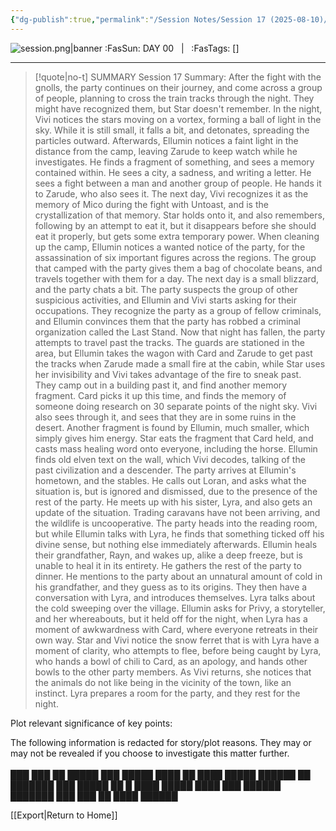 ```yaml
---
{"dg-publish":true,"permalink":"/Session Notes/Session 17 (2025-08-10)/"}
---
```



![session.png|banner](/img/user/Assets/Images/Session.png)
<span class="sub2">:FasSun: DAY 00 &nbsp; | &nbsp; :FasTags: []</span>
___

> [!quote|no-t] SUMMARY
>Session 17 Summary:
>After the fight with the gnolls, the party continues on their journey, and come across a group of people, planning to cross the train tracks through the night. They might have recognized them, but Star doesn't remember. In the night, Vivi notices the stars moving on a vortex, forming a ball of light in the sky. While it is still small, it falls a bit, and detonates, spreading the particles outward. Afterwards, Ellumin notices a faint light in the distance from the camp, leaving Zarude to keep watch while he investigates. He finds a fragment of something, and sees a memory contained within. He sees a city, a sadness, and writing a letter. He sees a fight between a man and another group of people. He hands it to Zarude, who also sees it.
>The next day, Vivi recognizes it as the memory of Mico during the fight with Untoast, and is the crystallization of that memory. Star holds onto it, and also remembers, following by an attempt to eat it, but it disappears before she should eat it properly, but gets some extra temporary power. When cleaning up the camp, Ellumin notices a wanted notice of the party, for the assassination of six important figures across the regions. The group that camped with the party gives them a bag of chocolate beans, and travels together with them for a day.
>The next day is a small blizzard, and the party chats a bit. The party suspects the group of other suspicious activities, and Ellumin and Vivi starts asking for their occupations. They recognize the party as a group of fellow criminals, and Ellumin convinces them that the party has robbed a criminal organization called the Last Stand. Now that night has fallen, the party attempts to travel past the tracks.
>The guards are stationed in the area, but Ellumin takes the wagon with Card and Zarude to get past the tracks when Zarude made a small fire at the cabin, while Star uses her invisibility and Vivi takes advantage of the fire to sneak past.\
>They camp out in a building past it, and find another memory fragment. Card picks it up this time, and finds the memory of someone doing research on 30 separate points of the night sky. Vivi also sees through it, and sees that they are in some ruins in the desert. Another fragment is found by Ellumin, much smaller, which simply gives him energy. Star eats the fragment that Card held, and casts mass healing word onto everyone, including the horse. Ellumin finds old elven text on the wall, which Vivi decodes, talking of the past civilization and a descender.
 The party arrives at Ellumin's hometown, and the stables. He calls out Loran, and asks what the situation is, but is ignored and dismissed, due to the presence of the rest of the party. He meets up with his sister, Lyra, and also gets an update of the situation. Trading caravans have not been arriving, and the wildlife is uncooperative. The party heads into the reading room, but while Ellumin talks with Lyra, he finds that something ticked off his divine sense, but nothing else immediately afterwards. Ellumin heals their grandfather, Rayn, and wakes up, alike a deep freeze, but is unable to heal it in its entirety. He gathers the rest of the party to dinner.
He mentions to the party about an unnatural amount of cold in his grandfather, and they guess as to its origins. They then have a conversation with Lyra, and introduces themselves. Lyra talks about the cold sweeping over the village. Ellumin asks for Privy, a storyteller, and her whereabouts, but it held off for the night, when Lyra has a moment of awkwardness with Card, where everyone retreats in their own way. Star and Vivi notice the snow ferret that is with Lyra have a moment of clarity, who attempts to flee, before being caught by Lyra, who hands a bowl of chili to Card, as an apology, and hands other bowls to the other party members.
As Vivi returns, she notices that the animals do not like being in the vicinity of the town, like an instinct. Lyra prepares a room for the party, and they rest for the night.

Plot relevant significance of key points: 

The following information is redacted for story/plot reasons. They may or may not be revealed if you choose to investigate this matter further. <br> <br>  ███ ███ ██ █████ ███ █████ ████ ██ ████ █████ ██████ ██ ███████ ███ █████ ██ █ ████ █████ ████ ███ ██████ ███████ ███ ███ ██ ████ ██████

>




[[Export\|Return to Home]]